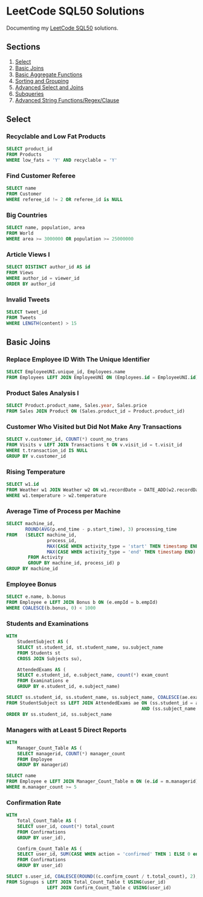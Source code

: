 # LeetCode SQL50 Solutions
Documenting my [LeetCode SQL50](https://leetcode.com/studyplan/top-sql-50/) solutions.

## Sections
1. [Select](#select)
2. [Basic Joins](#basic-joins)
3. [Basic Aggregate Functions](#basic-aggregate-functions)
4. [Sorting and Grouping](#sorting-and-grouping)
5. [Advanced Select and Joins](#advanced-select-and-joins)
6. [Subqueries](#subqueries)
7. [Advanced String Functions/Regex/Clause](#advanced-string-functions-regex-clause)


## Select
### Recyclable and Low Fat Products
```sql
SELECT product_id
FROM Products
WHERE low_fats = 'Y' AND recyclable = 'Y'
```
### Find Customer Referee
```sql
SELECT name
FROM Customer
WHERE referee_id != 2 OR referee_id is NULL
```
### Big Countries
```sql
SELECT name, population, area
FROM World
WHERE area >= 3000000 OR population >= 25000000
```
### Article Views I
```sql
SELECT DISTINCT author_id AS id
FROM Views
WHERE author_id = viewer_id
ORDER BY author_id
```
### Invalid Tweets
```sql
SELECT tweet_id
FROM Tweets
WHERE LENGTH(content) > 15
```

## Basic Joins
### Replace Employee ID With The Unique Identifier
```sql
SELECT EmployeeUNI.unique_id, Employees.name
FROM Employees LEFT JOIN EmployeeUNI ON (Employees.id = EmployeeUNI.id)
```
### Product Sales Analysis I
```sql
SELECT Product.product_name, Sales.year, Sales.price
FROM Sales JOIN Product ON (Sales.product_id = Product.product_id)
```
### Customer Who Visited but Did Not Make Any Transactions
```sql
SELECT v.customer_id, COUNT(*) count_no_trans
FROM Visits v LEFT JOIN Transactions t ON v.visit_id = t.visit_id
WHERE t.transaction_id IS NULL
GROUP BY v.customer_id
```
### Rising Temperature
```sql
SELECT w1.id
FROM Weather w1 JOIN Weather w2 ON w1.recordDate = DATE_ADD(w2.recordDate, Interval 1 DAY)
WHERE w1.temperature > w2.temperature
```
### Average Time of Process per Machine
```sql
SELECT machine_id,
       ROUND(AVG(p.end_time - p.start_time), 3) processing_time
FROM   (SELECT machine_id, 
               process_id,
               MAX(CASE WHEN activity_type = 'start' THEN timestamp END) start_time,
               MAX(CASE WHEN activity_type = 'end' THEN timestamp END) end_time
        FROM Activity
        GROUP BY machine_id, process_id) p
GROUP BY machine_id
```
### Employee Bonus
```sql
SELECT e.name, b.bonus
FROM Employee e LEFT JOIN Bonus b ON (e.empId = b.empId)
WHERE COALESCE(b.bonus, 0) < 1000
```
### Students and Examinations
```sql
WITH 
    StudentSubject AS (
    SELECT st.student_id, st.student_name, su.subject_name
    FROM Students st
    CROSS JOIN Subjects su),

    AttendedExams AS (
    SELECT e.student_id, e.subject_name, count(*) exam_count
    FROM Examinations e
    GROUP BY e.student_id, e.subject_name)

SELECT ss.student_id, ss.student_name, ss.subject_name, COALESCE(ae.exam_count, 0) attended_exams
FROM StudentSubject ss LEFT JOIN AttendedExams ae ON (ss.student_id = ae.student_id)
                                                  AND (ss.subject_name = ae.subject_name)
ORDER BY ss.student_id, ss.subject_name
```
### Managers with at Least 5 Direct Reports
```sql
WITH
    Manager_Count_Table AS (
    SELECT managerid, COUNT(*) manager_count
    FROM Employee
    GROUP BY managerid)

SELECT name
FROM Employee e LEFT JOIN Manager_Count_Table m ON (e.id = m.managerid)
WHERE m.manager_count >= 5
```
### Confirmation Rate
```sql
WITH
    Total_Count_Table AS (
    SELECT user_id, count(*) total_count
    FROM Confirmations
    GROUP BY user_id),

    Confirm_Count_Table AS (
    SELECT user_id, SUM(CASE WHEN action = 'confirmed' THEN 1 ELSE 0 end) confirm_count
    FROM Confirmations
    GROUP BY user_id)

SELECT s.user_id, COALESCE(ROUND((c.confirm_count / t.total_count), 2), 0) confirmation_rate
FROM Signups s LEFT JOIN Total_Count_Table t USING(user_id)
               LEFT JOIN Confirm_Count_Table c USING(user_id)
```
